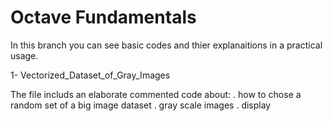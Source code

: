 # Octave Fundamentals
In this branch you can see basic codes and thier explanaitions in a practical usage.

1- Vectorized_Dataset_of_Gray_Images

The file includs an elaborate commented code about:
. how to chose a random set of a big image dataset
. gray scale images
. display 
